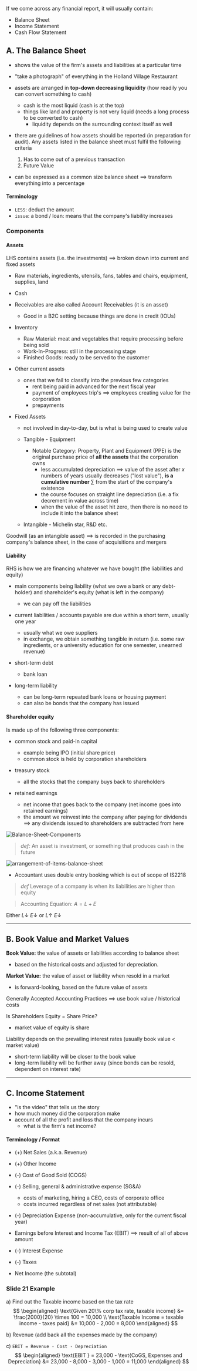 If we come across any financial report, it will usually contain:
- Balance Sheet
- Income Statement
- Cash Flow Statement
## A. The Balance Sheet
- shows the value of the firm's assets and liabilities at a particular time
- "take a photograph" of everything in the Holland Village Restaurant
- assets are arranged in **top-down decreasing liquidity** (how readily you can convert something to cash)
	- cash is the most liquid (cash is at the top)
	- things like land and property is not very liquid (needs a long process to be converted to cash)
		- liquidity depends on the surrounding context itself as well

- there are guidelines of how assets should be reported (in preparation for audit). Any assets listed in the balance sheet must fulfil the following criteria
	1. Has to come out of a previous transaction
	2. Future Value

- can be expressed as a common size balance sheet $\implies$ transform everything into a percentage
#### Terminology
- `LESS`: deduct the amount
- `issue`: a bond / loan: means that the company's liability increases
### Components
#### Assets
LHS contains assets (i.e. the investments) $\implies$ broken down into current and fixed assets
- Raw materials, ingredients, utensils, fans, tables and chairs, equipment, supplies, land
- Cash
- Receivables are also called Account Receivables (it is an asset)
	- Good in a B2C setting because things are done in credit (IOUs)
	
- Inventory
	- Raw Material: meat and vegetables that require processing before being sold
	- Work-In-Progress: still in the processing stage
	- Finished Goods: ready to be served to the customer

- Other current assets
	- ones that we fail to classify into the previous few categories
		- rent being paid in advanced for the next fiscal year
		- payment of employees trip's $\implies$ employees creating value for the corporation
		- prepayments

- Fixed Assets 
	- not involved in day-to-day, but is what is being used to create value
	- Tangible - Equipment
		- Notable Category: Property, Plant and Equipment (PPE) is the original purchase price of **all the assets** that the corporation owns
			- less accumulated depreciation $\implies$ value of the asset after $x$ numbers of years usually decreases ("lost value"), **is a cumulative number** $\sum$ from the start of the company's existence
			- the course focuses on straight line depreciation (i.e. a fix decrement in value across time)
			- when the value of the asset hit zero, then there is no need to include it into the balance sheet

	- Intangible - Michelin star, R&D etc.

Goodwill (as an intangible asset) $\implies$ is recorded in the purchasing company's balance sheet, in the case of acquisitions and mergers

#### Liability
RHS is how we are financing whatever we have bought (the liabilities and equity)
- main components being liability (what we owe a bank or any debt-holder) and shareholder's equity (what is left in the company)
	- we can pay off the liabilities

- current liabilities / accounts payable are due within a short term, usually one year
	- usually what we owe suppliers
	- in exchange, we obtain something tangible in return (i.e. some raw ingredients, or a university education for one semester, unearned revenue)

- short-term debt
	- bank loan
	
- long-term liability 
	- can be long-term repeated bank loans or housing payment
	- can also be bonds that the company has issued

#### Shareholder equity
Is made up of the following three components:
- common stock and paid-in capital
	- example being IPO (initial share price)
	- common stock is held by corporation shareholders

- treasury stock
	- all the stocks that the company buys back to shareholders

- retained earnings
	- net income that goes back to the company (net income goes into retained earnings)
	- the amount we reinvest into the company after paying for dividends $\implies$ any dividends issued to shareholders are subtracted from here


![Balance-Sheet-Components](../assets/Balance-Sheet-Components.png)
> *def:* An asset is investment, or something that produces cash in the future

![arrangement-of-items-balance-sheet](../assets/arrangement-of-items-balance-sheet.png)
- Accountant uses double entry booking which is out of scope of IS2218

> *def* Leverage of a company is when its liabilities are higher than equity

> Accounting Equation: $A = L + E$

Either $L \downarrow \: E \downarrow$  or $L \uparrow \: E \downarrow$

---
## B. Book Value and Market Values
**Book Value:** the value of assets or liabilities according to balance sheet
- based on the historical costs and adjusted for depreciation.

**Market Value:** the value of asset or liability when resold in a market
- is forward-looking, based on the future value of assets

Generally Accepted Accounting Practices $\implies$ use book value / historical costs

Is Shareholders Equity = Share Price?
- market value of equity is share

Liability depends on the prevailing interest rates (usually book value $\lt$ market value)
- short-term liability will be closer to the book value
- long-term liability will be further away (since bonds can be resold, dependent on interest rate)

---
## C. Income Statement
- "is the video" that tells us the story
- how much money did the corporation make
- account of all the profit and loss that the company incurs
	- what is the firm's net income?
#### Terminology / Format
- (+) Net Sales (a.k.a. Revenue)
- (+) Other Income
- (-) Cost of Good Sold (COGS)
- (-) Selling, general & administrative expense (SG&A)
	- costs of marketing, hiring a CEO, costs of corporate office
	- costs incurred regardless of net sales (not attributable)

- (-) Depreciation Expense (non-accumulative, only for the current fiscal year)
- Earnings before Interest and Income Tax (EBIT) $\implies$ result of all of above amount

- (-) Interest Expense
- (-) Taxes
- Net Income (the subtotal)

### Slide 21 Example
a) Find out the Taxable income based on the tax rate
$$
\begin{aligned}
	\text{Given 20\% corp tax rate, taxable income} &= \frac{2000}{20} \times 100 = 10,000 \\
	\text{Taxable Income = texable income - taxes paid} &= 10,000 - 2,000 = 8,000
\end{aligned}
$$

b) Revenue  (add back all the expenses made by the company)

c) `EBIT = Revenue - Cost - Depreciation`
$$
\begin{aligned}
\text{EBIT } = 23,000 - \text{CoGS, Expenses and Depreciation} &= 23,000 - 8,000 - 3,000 - 1,000 = 11,000
\end{aligned}
$$

